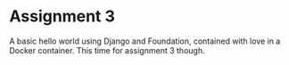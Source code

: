 # Assignment 3
 A basic hello world using Django and Foundation, contained with love in a Docker container. This time for assignment 3 though.
